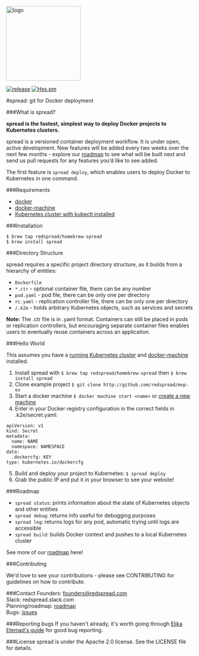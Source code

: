 <img src="https://redspread.com/images/logo.svg" alt="logo" width= "200"/>

[![release](https://img.shields.io/badge/release-v0.0.1-red.svg)]() [![Hex.pm](https://img.shields.io/hexpm/l/plug.svg)]()



#spread: git for Docker deployment

###What is spread?

**spread is the fastest, simplest way to deploy Docker projects to Kubernetes clusters.** 

spread is a versioned container deployment workflow. It is under open, active development. New features will be added every two weeks over the next few months - explore our <a href="https://github.com/redspread/spread/blob/master/roadmap">roadmap</a> to see what will be built next and send us pull requests for any features you’d like to see added. 

The first feature is `spread deploy`, which enables users to deploy Docker to Kubernetes in one command. 

###Requirements
* <a href="https://docs.docker.com/engine/installation/">docker</a>
* <a href="https://docs.docker.com/machine/get-started/">docker-machine</a>
* <a href="https://blog.redspread.com/2016/02/04/google-container-engine-quickstart/">Kubernetes cluster with kubectl installed</a>

###Installation

`$ brew tap redspread/homebrew-spread`  
`$ brew install spread`

###Directory Structure

spread requires a specific project directory structure, as it builds from a hierarchy of entities:

* `Dockerfile`
* `*.ctr` - optional container file, there can be any number
* `pod.yaml` - pod file, there can be only one per directory
* `rc.yaml` - replication controller file, there can be only one per directory
* `/.k2e` - holds arbitrary Kubernetes objects, such as services and secrets

**Note:** The .ctr file is in .yaml format. Containers can still be placed in pods or replication controllers, but encouraging separate container files enables users to eventually reuse containers across an application.

###Hello World

This assumes you have a <a href="https://blog.redspread.com/2016/02/04/google-container-engine-quickstart/">running Kubernetes cluster</a> and <a href="https://docs.docker.com/machine/get-started/">docker-machine</a> installed.

1. Install spread with `$ brew tap redspread/homebrew-spread` then `$ brew install spread` 
2. Clone example project `$ git clone http://github.com/redspread/mvp-ex`
3. Start a docker machine `$ docker machine start <name>` or <a href="https://docs.docker.com/machine/get-started/">create a new machine</a>
4. Enter in your Docker registry configuration in the correct fields in .k2e/secret.yaml:
<pre><code>apiVersion: v1
kind: Secret
metadata:
  name: NAME
  namespace: NAMESPACE
data:
  .dockercfg: KEY
type: kubernetes.io/dockercfg</code></pre>
5. Build and deploy your project to Kubernetes: `$ spread deploy`
6. Grab the public IP and put it in your browser to see your website!

###Roadmap

* `spread status`: prints information about the state of Kubernetes objects and other entities 
* `spread debug`: returns info useful for debugging purposes
* `spread log`: returns logs for any pod, automatic trying until logs are accessible
* `spread build`: builds Docker context and pushes to a local Kubernetes cluster

See more of our <a href="https://github.com/redspread/spread/blob/master/roadmap">roadmap</a> here!

###Contributing

We'd love to see your contributions - please see CONTRIBUTING for guidelines on how to contribute.

###Contact
Founders: founders@redspread.com  
Slack: redspread.slack.com  
Planning/roadmap: <a href="http://github.com/redspread/spread/roadmap.md">roadmap</a>  
Bugs: <a href="https://github.com/redspread/spread/issues">issues</a>

###Reporting bugs
If you haven't already, it's worth going through <a href="http://fantasai.inkedblade.net/style/talks/filing-good-bugs/">Elika Etemad's guide</a> for good bug reporting.

###License
spread is under the Apache 2.0 license. See the LICENSE file for details.